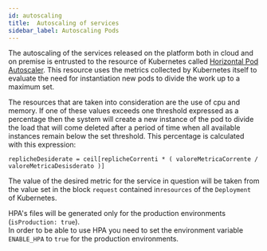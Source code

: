 ```yaml
---
id: autoscaling
title:  Autoscaling of services
sidebar_label: Autoscaling Pods
---
```

The autoscaling of the services released on the platform both in cloud and on premise is entrusted to the resource of
Kubernetes called [Horizontal Pod Autoscaler][hpa].
This resource uses the metrics collected by Kubernetes itself to evaluate the need for instantiation
new pods to divide the work up to a maximum set.

The resources that are taken into consideration are the use of cpu and memory. If one of these values ​​exceeds one
threshold expressed as a percentage then the system will create a new instance of the pod to divide the load that will come
deleted after a period of time when all available instances remain below the set threshold.
This percentage is calculated with this expression:

```
replicheDesiderate = ceil[replicheCorrenti * ( valoreMetricaCorrente / valoreMetricaDesisderato )]
```

The value of the desired metric for the service in question will be taken from the value set in the block
`request` contained in`resources` of the `Deployment` of Kubernetes.

[hpa]: https://kubernetes.io/docs/tasks/run-application/horizontal-pod-autoscale/

HPA's files will be generated only for the production environments (`isProduction: true`).  
In order to be able to use HPA you need to set the environment variable `ENABLE_HPA` to `true` for the production environments.
